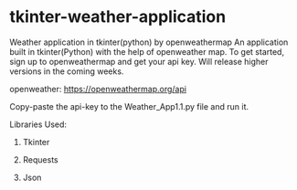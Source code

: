# tkinter-weather-application
Weather application in tkinter(python) by openweathermap
An application built in tkinter(Python) with the help of openweather map.
To get started, sign up to openweathermap and get your api key.
Will release higher versions in the coming weeks.

openweather: <https://openweathermap.org/api>

Copy-paste the api-key to the Weather_App1.1.py file and run it.

Libraries Used:

1. Tkinter

2. Requests

3. Json
